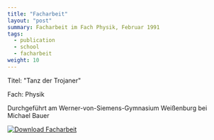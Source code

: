 ```yaml
---
title: "Facharbeit"
layout: "post"
summary: Facharbeit im Fach Physik, Februar 1991
tags:
  - publication
  - school
  - facharbeit
weight: 10
---
```


Titel: "Tanz der Trojaner"

Fach: Physik 

Durchgeführt am Werner-von-Siemens-Gymnasium Weißenburg bei Michael Bauer

[![Download Facharbeit](facharbeit_miniatur.png)](facharbeit_andreas_wuerl.pdf)
